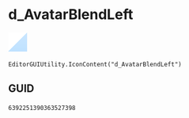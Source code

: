 # d_AvatarBlendLeft
![](/img/d_AvatarBlendLeft.png)

``` CSharp
EditorGUIUtility.IconContent("d_AvatarBlendLeft")
```
## GUID
```
6392251390363527398
```
